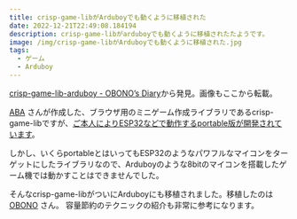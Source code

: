 ```yaml
---
title: crisp-game-libがArduboyでも動くように移植された
date: 2022-12-21T22:49:08.184194
description: crisp-game-libがarduboyでも動くように移植されたたようです。
image: /img/crisp-game-libがArduboyでも動くように移植された.jpg
tags:
  - ゲーム
  - Arduboy
---
```

[crisp-game-lib-arduboy - OBONO’s Diary](https://obono.hateblo.jp/entry/20221126/1669437227)から発見。画像もここから転載。

[ABA](https://twitter.com/abagames) さんが作成した、ブラウザ用のミニゲーム作成ライブラリであるcrisp-game-libですが、[ご本人によりESP32などで動作するportable版が開発されています](https://inajob.github.io/iroiro-review/post/%E7%B5%84%E3%81%BF%E8%BE%BC%E3%81%BF%E7%94%A8%E3%81%AE%E3%82%B2%E3%83%BC%E3%83%A0%E3%82%A8%E3%83%B3%E3%82%B8%E3%83%B3crisp-game-lib-portable/)。

しかし、いくらportableとはいってもESP32のようなパワフルなマイコンをターゲットにしたライブラリなので、Arduboyのような8bitのマイコンを搭載したゲーム機では動かすことはできませんでした。

そんなcrisp-game-libがついにArduboyにも移植されました。移植したのは[OBONO](https://twitter.com/OBONO) さん。
容量節約のテクニックの紹介も非常に参考になります。


